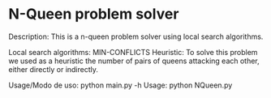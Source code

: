 # N-Queen problem solver
Description:
This is a n-queen problem solver using local search algorithms.

Local search algorithms:
MIN-CONFLICTS
Heuristic: To solve this problem we used as a heuristic the number of pairs of queens attacking each other, either directly or indirectly.

Usage/Modo de uso:
python main.py -h
Usage: python NQueen.py <N as int>
